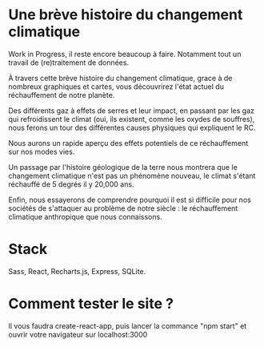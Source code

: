 # Une brève histoire du changement climatique
Work in Progress, il reste encore beaucoup à faire.
Notamment tout un travail de (re)traitement de données.

À travers cette brève histoire du changement climatique,
grace à de nombreux graphiques et cartes, vous découvrirez
l'état actuel du réchauffement de notre planète.

Des différents gaz à effets de serres et leur impact, en passant
par les gaz qui refroidissent le climat (oui, ils existent,
comme les oxydes de souffres), nous ferons un tour des différentes
causes physiques qui expliquent le RC.

Nous aurons un rapide aperçu des effets potentiels
de ce réchauffement sur nos modes vies.

Un passage par l'histoire géologique de la terre nous montrera
que le changement climatique n'est pas un phénomène nouveau,
le climat s'étant réchauffé de 5 degrés il y 20,000 ans.

Enfin, nous essayerons de comprendre pourquoi il est si difficile
pour nos sociétés de s'attaquer au problème de notre siècle :
le réchauffement climatique anthropique que nous connaissons.

# Stack
Sass, React, Recharts.js, Express, SQLite.

# Comment tester le site ?
Il vous faudra create-react-app, puis lancer la commance "npm start"
et ouvrir votre navigateur sur localhost:3000
